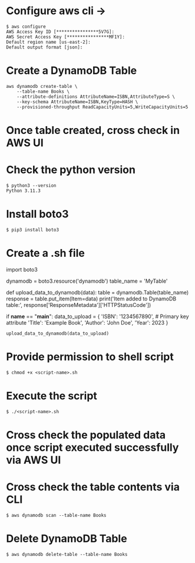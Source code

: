 <!-- START -->

# Configure aws cli -> 
    $ aws configure 
    AWS Access Key ID [****************5V7G]: 
    AWS Secret Access Key [****************MF1Y]: 
    Default region name [us-east-2]: 
    Default output format [json]: 

# Create a DynamoDB Table
    aws dynamodb create-table \
        --table-name Books \
        --attribute-definitions AttributeName=ISBN,AttributeType=S \
        --key-schema AttributeName=ISBN,KeyType=HASH \
        --provisioned-throughput ReadCapacityUnits=5,WriteCapacityUnits=5

# Once table created, cross check in AWS UI

# Check the python version
    $ python3 --version
    Python 3.11.3

# Install boto3 
    $ pip3 install boto3

# Create a <script-name>.sh file 
import boto3

dynamodb = boto3.resource('dynamodb')
table_name = 'MyTable'

def upload_data_to_dynamodb(data):
    table = dynamodb.Table(table_name)
    response = table.put_item(Item=data)
    print('Item added to DynamoDB table:', response['ResponseMetadata']['HTTPStatusCode'])

if __name__ == "__main__":
    data_to_upload = {
        'ISBN': '1234567890',  # Primary key attribute
        'Title': 'Example Book',
        'Author': 'John Doe',
        'Year': 2023
    }

    upload_data_to_dynamodb(data_to_upload)

# Provide permission to shell script
    $ chmod +x <script-name>.sh 

# Execute the script
    $ ./<script-name>.sh

# Cross check the populated data once script executed successfully via AWS UI

# Cross check the table contents via CLI
    $ aws dynamodb scan --table-name Books

# Delete DynamoDB Table
    $ aws dynamodb delete-table --table-name Books

<!-- END  -->